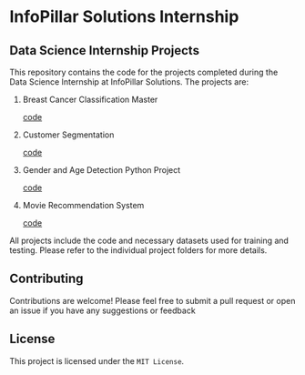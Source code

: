 # InfoPillar Solutions Internship

## Data Science Internship Projects

This repository contains the code for the projects completed during the Data Science Internship at InfoPillar Solutions. The projects are:

<ol>
  <li> Breast Cancer Classification Master </li>
  <p><a href="https://github.com/footcricket05/IPS-DS-Internship/blob/main/Breast%20Cancer%20Classification%20Master/Breast_cancer_classification.ipynb">code</a></p>
  
  <li> Customer Segmentation </li>
  <p><a href="https://github.com/footcricket05/IPS-DS-Internship/blob/main/Customer%20Segmentation/Customer%20Segmentation.ipynb">code</a></p>
  
  <li> Gender and Age Detection Python Project </li>
  <p><a href="https://github.com/footcricket05/IPS-DS-Internship/blob/main/Gender%20and%20Age%20Detection%20Python%20Project/gad.py">code</a></p>
  
  <li> Movie Recommendation System </li>
  <p><a href="https://github.com/footcricket05/IPS-DS-Internship/blob/main/Movie%20Recommendation%20System/Movie_Recommendation_System.ipynb">code</a></p>
  
 </ol>
  

All projects include the code and necessary datasets used for training and testing. Please refer to the individual project folders for more details.


## Contributing
Contributions are welcome! Please feel free to submit a pull request or open an issue if you have any suggestions or feedback


## License
This project is licensed under the `MIT License`.
